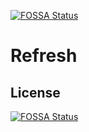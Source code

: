 [![FOSSA Status](https://app.fossa.io/api/projects/git%2Bgithub.com%2FTryUps%2FRefresh.svg?type=shield)](https://app.fossa.io/projects/git%2Bgithub.com%2FTryUps%2FRefresh?ref=badge_shield)

# Refresh

## License
[![FOSSA Status](https://app.fossa.io/api/projects/git%2Bgithub.com%2FTryUps%2FRefresh.svg?type=large)](https://app.fossa.io/projects/git%2Bgithub.com%2FTryUps%2FRefresh?ref=badge_large)